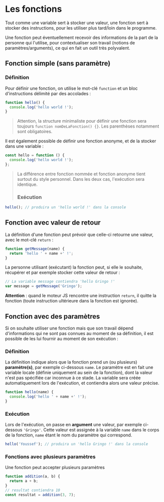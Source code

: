 # Les fonctions

Tout comme une variable sert à stocker une valeur, une fonction sert à stocker des instructions, pour les utiliser plus tard/loin dans le programme.

Une fonction peut éventuellement recevoir des informations de la part de la personne qui l'utilise, pour contextualiser son travail (notions de paramètres/arguments), ce qui en fait un outil très polyvalent.

## Fonction simple (sans paramètre)

### Définition

Pour définir une fonction, on utilise le mot-clé `function` et un bloc d'instructions délimité par des accolades :

```js
function hello() {
  console.log('hello world !');
}
```
> Attention, la structure minimaliste pour définir une fonction sera toujours `function nomDeLaFonction() {}`. Les parenthèses notamment sont obligatoires.


Il est également possible de définir une fonction anonyme, et de la stocker dans une variable :

```js
const hello = function () {
  console.log('hello world !');
};
```

> La différence entre fonction nommée et fonction anonyme tient surtout du style personnel. Dans les deux cas, l'exécution sera identique.
> ### Exécution

```js
hello(); // produira un 'hello world !' dans la console
```

## Fonction avec valeur de retour

La définition d'une fonction peut prévoir que celle-ci retourne une valeur, avec le mot-clé `return` :

```js
function getMessage(name) {
  return 'hello ' + name +' !';
}
```

La personne utilisant (exécutant) la fonction peut, si elle le souhaite, récupérer et par exemple stocker cette valeur de retour :

``` js
// La variable message contiendra 'hello Gringo !'
var message = getMessage('Gringo');
```

**Attention** : quand le moteur JS rencontre une instruction `return`, il quitte la fonction (toute instruction ultérieure dans la fonction est ignorée).

## Fonction avec des paramètres

Si on souhaite utiliser une fonction mais que son travail dépend d'informations qui ne sont pas connues au moment de sa définition, il est possible de les lui fournir au moment de son exécution :

### Définition

La définition indique alors que la fonction prend un (ou plusieurs) **paramètre(s)**, par exemple ci-dessous `name`. 
Le paramètre est en fait une variable locale (définie uniquement au sein de la fonction), dont la valeur n'est pas spécifiée car inconnue à ce stade. La variable sera créée automatiquement lors de l'exécution, et contiendra alors une valeur précise.

```js
function hello(name) {
  console.log('hello ' + name +' !');
}
```

### Exécution

Lors de l'exécution, on passe en **argument** une valeur, par exemple ci-dessous `'Gringo'`. Cette valeur est assignée à la variable `name` dans le corps de la fonction, `name` étant le nom du paramètre qui correspond.

```js
hello('Youssef'); // produira un 'hello Gringo !' dans la console
```

### Fonctions avec plusieurs paramètres 

Une fonction peut accepter plusieurs paramètres

```js
function addition(a, b) {
  return a + b;
}
// resultat contiendra 10
const resultat = addition(3, 7);
```